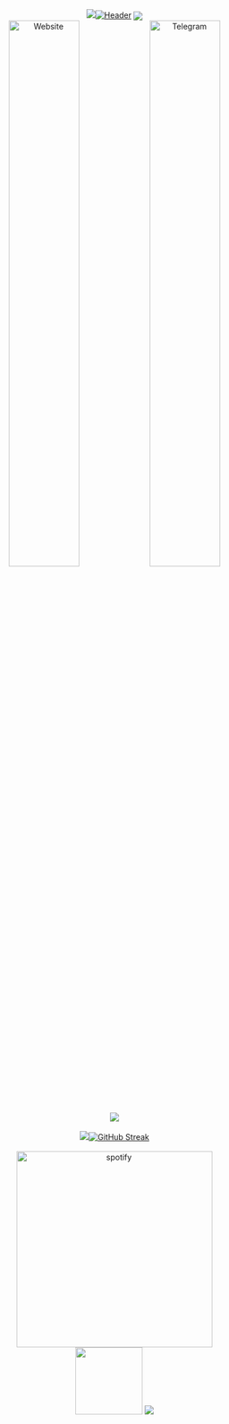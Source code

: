 <div align="center"> 
  <a href="#Header"><img src="#StreakStat"><img src="https://capsule-render.vercel.app/api?type=venom&height=300&color=gradient&text=Vauth's%20Stats" alt="Header" /></a>
  <a href="#GithubStat"><img src="https://github-widgetbox.vercel.app/api/profile?username=vauth&data=followers,repositories,stars,commits&theme=rgb" align="center" ></a><br>
  <a href='https://ivuxy.tech' target="_blank"><img alt='Website' width="50%" src='https://capsule-render.vercel.app/api?type=venom&height=200&color=000000&text=Website&textBg=false&section=header&reversal=false&fontColor=ffffff&fontAlign=50&fontAlignY=60&animation=null&fontSize=60' align='center'/></a><a href='https://t.me/feelded' target="_blank"><img alt='Telegram' width="50%" src='https://capsule-render.vercel.app/api?type=venom&height=200&color=000000&text=Telegram&textBg=false&section=header&reversal=false&fontColor=ffffff&fontAlign=50&fontAlignY=60&animation=null&fontSize=60' align='center'/></a>
  <a href="#SkillStat"><img src="https://github-widgetbox.vercel.app/api/skills?languages=js,ts,python,html,css,cpp,csharp,bash,xml,json,yaml,postgresql,mysql,markdown&tools=git,docker,npm,firebase,mongodb,vercel,redis,nodejs,heroku,apache,nginx,aws,jupyter,gradle&software=linux,windows,vscode&theme=rgb" align="center"></a><br><br>
  <a href="#StreakStat"><img src="#StreakStat"><img src="https://streak-stats.demolab.com?user=vauth&mode=week&theme=midnight-purple&border_radius=30&hide_border=true&card_width=800" alt="GitHub Streak" /></a><br><br>
  <a href="https://spotify-github-profile.kittinanx.com/api/view?uid=sq3oo7vflwv2uk1nxqrbjfzk3&redirect=true"><img width="350" src="https://spotify-github-profile.kittinanx.com/api/view?uid=sq3oo7vflwv2uk1nxqrbjfzk3&cover_image=false&theme=compact&show_offline=false&background_color=black&&interchange=false" alt="spotify" /></a><br>
  <a href="http://t.me/send?start=IV394F8PVWHJ"><img src="https://cdn.buymeacoffee.com/buttons/v2/arial-orange.png" width="120"></a>
  <a href="#ViewStat"><img src="https://komarev.com/ghpvc/?username=vauth&style=pixel"></a>
</div>
